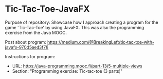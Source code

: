 # Tic-Tac-Toe-JavaFX

Purpose of repository: Showcase how I approach creating a program for the game 'Tic-Tac-Toe' by using JavaFX. This was also the programming exercise from the Java MOOC.

Post about program: https://medium.com/@BreakingLeft/tic-tac-toe-with-javafx-970d5aed3f78

Instructions for program:
- URL: https://java-programming.mooc.fi/part-13/5-multiple-views
- Section: "Programming exercise: Tic-tac-toe (3 parts)"
